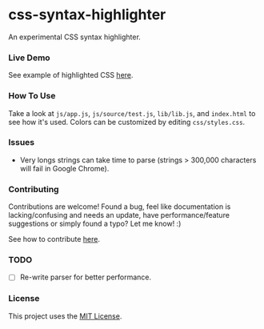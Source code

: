 # css-syntax-highlighter

An experimental CSS syntax highlighter.

### Live Demo

See example of highlighted CSS [here](https://cgabriel5.github.io/css-syntax-highlighter/).

### How To Use

Take a look at `js/app.js`, `js/source/test.js`, `lib/lib.js`, and `index.html` to see how it's used. Colors can be customized by editing `css/styles.css`.

### Issues

* Very longs strings can take time to parse (strings > 300,000 characters will fail in Google Chrome). 

### Contributing

Contributions are welcome! Found a bug, feel like documentation is lacking/confusing and needs an update, have performance/feature suggestions or simply found a typo? Let me know! :)

See how to contribute [here](https://github.com/cgabriel5/css-syntax-highlighter/blob/master/CONTRIBUTING.md).

### TODO

- [ ] Re-write parser for better performance.

### License

This project uses the [MIT License](https://github.com/cgabriel5/css-syntax-highlighter/blob/master/LICENSE.txt).
